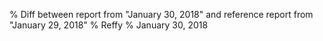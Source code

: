 % Diff between report from "January 30, 2018" and reference report from "January 29, 2018"
% Reffy
% January 30, 2018

